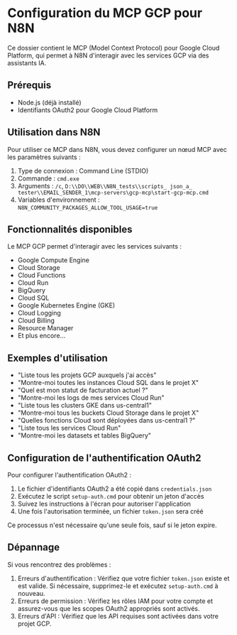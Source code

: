 # Configuration du MCP GCP pour N8N

Ce dossier contient le MCP (Model Context Protocol) pour Google Cloud Platform, qui permet à N8N d'interagir avec les services GCP via des assistants IA.

## Prérequis

- Node.js (déjà installé)
- Identifiants OAuth2 pour Google Cloud Platform

## Utilisation dans N8N

Pour utiliser ce MCP dans N8N, vous devez configurer un nœud MCP avec les paramètres suivants :

1. Type de connexion : Command Line (STDIO)
2. Commande : `cmd.exe`
3. Arguments : `/c`, `D:\\DO\\WEB\\N8N_tests\\scripts_ json_a_ tester\\EMAIL_SENDER_1\mcp-servers\gcp-mcp\start-gcp-mcp.cmd`
4. Variables d'environnement : `N8N_COMMUNITY_PACKAGES_ALLOW_TOOL_USAGE=true`

## Fonctionnalités disponibles

Le MCP GCP permet d'interagir avec les services suivants :

- Google Compute Engine
- Cloud Storage
- Cloud Functions
- Cloud Run
- BigQuery
- Cloud SQL
- Google Kubernetes Engine (GKE)
- Cloud Logging
- Cloud Billing
- Resource Manager
- Et plus encore...

## Exemples d'utilisation

- "Liste tous les projets GCP auxquels j'ai accès"
- "Montre-moi toutes les instances Cloud SQL dans le projet X"
- "Quel est mon statut de facturation actuel ?"
- "Montre-moi les logs de mes services Cloud Run"
- "Liste tous les clusters GKE dans us-central1"
- "Montre-moi tous les buckets Cloud Storage dans le projet X"
- "Quelles fonctions Cloud sont déployées dans us-central1 ?"
- "Liste tous les services Cloud Run"
- "Montre-moi les datasets et tables BigQuery"

## Configuration de l'authentification OAuth2

Pour configurer l'authentification OAuth2 :

1. Le fichier d'identifiants OAuth2 a été copié dans `credentials.json`
2. Exécutez le script `setup-auth.cmd` pour obtenir un jeton d'accès
3. Suivez les instructions à l'écran pour autoriser l'application
4. Une fois l'autorisation terminée, un fichier `token.json` sera créé

Ce processus n'est nécessaire qu'une seule fois, sauf si le jeton expire.

## Dépannage

Si vous rencontrez des problèmes :

1. Erreurs d'authentification : Vérifiez que votre fichier `token.json` existe et est valide. Si nécessaire, supprimez-le et exécutez `setup-auth.cmd` à nouveau.
2. Erreurs de permission : Vérifiez les rôles IAM pour votre compte et assurez-vous que les scopes OAuth2 appropriés sont activés.
3. Erreurs d'API : Vérifiez que les API requises sont activées dans votre projet GCP.
